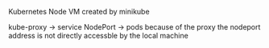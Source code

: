 Kubernetes Node VM created by minikube

kube-proxy -> service NodePort -> pods
because of the proxy the nodeport address is not directly accessble by the local machine